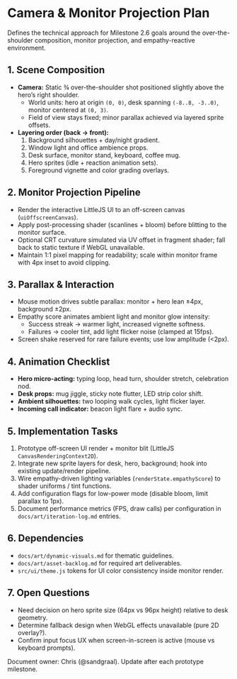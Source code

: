# Camera & Monitor Projection Plan

Defines the technical approach for Milestone 2.6 goals around the over-the-shoulder composition, monitor projection, and empathy-reactive environment.

## 1. Scene Composition
- **Camera:** Static ¾ over-the-shoulder shot positioned slightly above the hero’s right shoulder.
  - World units: hero at origin `(0, 0)`, desk spanning `(-8..8, -3..0)`, monitor centered at `(0, 3)`.
  - Field of view stays fixed; minor parallax achieved via layered sprite offsets.
- **Layering order (back → front):**
  1. Background silhouettes + day/night gradient.
  2. Window light and office ambience props.
  3. Desk surface, monitor stand, keyboard, coffee mug.
  4. Hero sprites (idle + reaction animation sets).
  5. Foreground vignette and color grading overlays.

## 2. Monitor Projection Pipeline
- Render the interactive LittleJS UI to an off-screen canvas (`uiOffscreenCanvas`).
- Apply post-processing shader (scanlines + bloom) before blitting to the monitor surface.
- Optional CRT curvature simulated via UV offset in fragment shader; fall back to static texture if WebGL unavailable.
- Maintain 1:1 pixel mapping for readability; scale within monitor frame with 4px inset to avoid clipping.

## 3. Parallax & Interaction
- Mouse motion drives subtle parallax: monitor + hero lean ±4px, background ±2px.
- Empathy score animates ambient light and monitor glow intensity:
  - Success streak → warmer light, increased vignette softness.
  - Failures → cooler tint, add light flicker noise (clamped at 15fps).
- Screen shake reserved for rare failure events; use low amplitude (<2px).

## 4. Animation Checklist
- **Hero micro-acting:** typing loop, head turn, shoulder stretch, celebration nod.
- **Desk props:** mug jiggle, sticky note flutter, LED strip color shift.
- **Ambient silhouettes:** two looping walk cycles, light flicker layer.
- **Incoming call indicator:** beacon light flare + audio sync.

## 5. Implementation Tasks
1. Prototype off-screen UI render + monitor blit (LittleJS `CanvasRenderingContext2D`).
2. Integrate new sprite layers for desk, hero, background; hook into existing update/render pipeline.
3. Wire empathy-driven lighting variables (`renderState.empathyScore`) to shader uniforms / tint functions.
4. Add configuration flags for low-power mode (disable bloom, limit parallax to 1px).
5. Document performance metrics (FPS, draw calls) per configuration in `docs/art/iteration-log.md` entries.

## 6. Dependencies
- `docs/art/dynamic-visuals.md` for thematic guidelines.
- `docs/art/asset-backlog.md` for required art deliverables.
- `src/ui/theme.js` tokens for UI color consistency inside monitor render.

## 7. Open Questions
- Need decision on hero sprite size (64px vs 96px height) relative to desk geometry.
- Determine fallback design when WebGL effects unavailable (pure 2D overlay?).
- Confirm input focus UX when screen-in-screen is active (mouse vs keyboard prompts).

Document owner: Chris (@sandgraal). Update after each prototype milestone.
